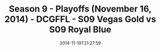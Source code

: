 ---
title: Season 9 - Playoffs (November 16, 2014) - DCGFFL - S09 Vegas Gold vs S09 Royal
  Blue
teams-score:
- team: _teams/s09-vegas-gold.md
  score:
- team: _teams/s09-royal-blue-these-hoes-aint-royal.md
  score: 22
mvp: Josh Ellis (Vegas), Patrick Mabray (Royal)
game-ball: N/A
sportsperson: ''
season: 9
week: 9
date: '2014-11-19T21:27:59'
pageid: season-9-playoffs-4470-vs-4468
---